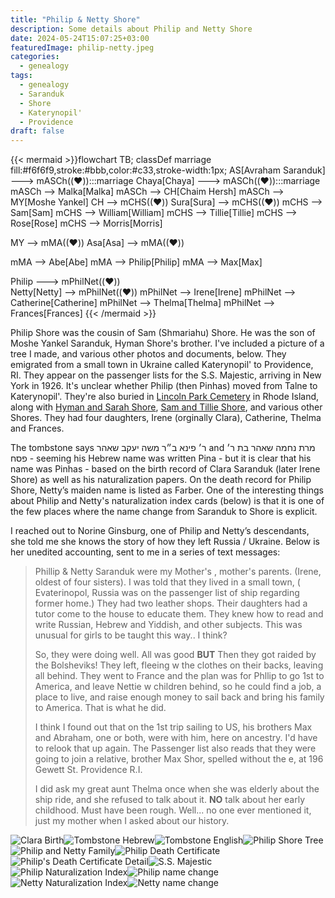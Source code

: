 ```yaml
---
title: "Philip & Netty Shore"
description: Some details about Philip and Netty Shore
date: 2024-05-24T15:07:25+03:00
featuredImage: philip-netty.jpeg
categories:
  - genealogy
tags:
  - genealogy
  - Saranduk
  - Shore
  - Katerynopil'
  - Providence
draft: false
---
```

{{< mermaid >}}flowchart TB;
 classDef marriage fill:#f6f6f9,stroke:#bbb,color:#c33,stroke-width:1px;
  AS[Avraham Saranduk] ---> mASCh((❤️)):::marriage
  Chaya[Chaya] ---> mASCh((❤️)):::marriage
  mASCh --> Malka[Malka]
  mASCh --> CH[Chaim Hersh]
  mASCh --> MY[Moshe Yankel]
  CH --> mCHS((❤️))
  Sura[Sura] --> mCHS((❤️))
  mCHS --> Sam[Sam]
  mCHS --> William[William]
  mCHS --> Tillie[Tillie]
  mCHS --> Rose[Rose]
  mCHS --> Morris[Morris]

  MY --> mMA((❤️))
  Asa[Asa] --> mMA((❤️))

  mMA --> Abe[Abe]
  mMA --> Philip[Philip]
  mMA --> Max[Max]

  Philip ---> mPhilNet((❤️))  
  Netty[Netty] --> mPhilNet((❤️)) 
  mPhilNet --> Irene[Irene]
  mPhilNet --> Catherine[Catherine]
  mPhilNet --> Thelma[Thelma]
  mPhilNet --> Frances[Frances]
{{< /mermaid >}}



Philip Shore was the cousin of Sam (Shmariahu) Shore. He was the son of Moshe Yankel Saranduk, Hyman Shore's brother. I've included a picture of a tree I made, and various other photos and documents, below. They emigrated from a small town in Ukraine called Katerynopil' to Providence, RI. They appear on the passenger lists for the S.S. Majestic, arriving in New York in 1926. It's unclear whether Philip (then Pinhas) moved from Talne to Katerynopil'. They're also buried in [Lincoln Park Cemetery](https://www.findagrave.com/memorial/111785259/phillip_shore) in Rhode Island, along with [Hyman and Sarah Shore](/post/hyman-and-sarah), [Sam and Tillie Shore](/post/the-80th-yahrtzeit-of-sam-shore/), and various other Shores. They had four daughters, Irene (orginally Clara), Catherine, Thelma and Frances.

The tombstone says ר׳ פינא ב״ר משה יעקב שאהר and מרת נחמה שאהר בת ר׳ פסח - seeming his Hebrew name was written Pina - but it is clear that his name was Pinhas - based on the birth record of Clara Saranduk (later Irene Shore) as well as his naturalization papers. On the death record for Philip Shore, Netty’s maiden name is listed as Farber. One of the interesting things about Philip and Netty's naturalization index cards (below) is that it is one of the few places where the name change from Saranduk to Shore is explicit.

I reached out to Norine Ginsburg, one of Philip and Netty’s descendants, she told me she knows the story of how they left Russia / Ukraine. Below is her unedited accounting, sent to me in a series of text messages:

> Phillip & Netty Saranduk were my Mother's , mother's parents. (Irene, oldest of four sisters). I was told that they lived in a small town, ( Evaterinopol, Russia was on the passenger list of ship regarding former home.) They had two leather shops. Their daughters had a tutor come to the house to educate them. They knew how to read and write Russian, Hebrew and Yiddish, and other subjects. This was unusual for girls to be taught this way.. I think?
>
> So, they were doing well. All was good **BUT** Then they got raided by the Bolsheviks! They left, fleeing w the clothes on their backs, leaving all behind. They went to France and the plan was for Phllip to go 1st to America, and leave Nettie w children behind, so he could find a job, a place to live, and raise enough money to sail back and bring his family to America. That is what he did.
>
> I think I found out that on the 1st trip sailing to US, his brothers Max and Abraham, one or both, were with him, here on ancestry. I'd have to relook that up again. The Passenger list also reads that they were going to join a relative, brother Max Shor, spelled without the e, at 196 Gewett St. Providence R.I.
>
> I did ask my great aunt Thelma once when she was elderly about the ship ride, and she refused to talk about it. **NO** talk about her early childhood. Must have been rough. Well... no one ever mentioned it, just my mother when I asked about our history.

![Clara Birth](clara-birth.png)![Tombstone Hebrew](tombstone.jpeg)![Tombstone English](tombstone-english.jpeg)![Philip Shore Tree](tree.jpg)![Philip and Netty Family](philip-netty.jpeg)![Philip Death Certificate](philip-full-death.jpg)![Philip's Death Certificate Detail](netty-death.png)![S.S. Majestic](majestic-passengers.jpg)
![Philip Naturalization Index](philip-nat-index-1.jpg)![Philip name change](philip-nat-index-2.jpg)![Netty Naturalization Index](netty-nat-index-1.jpg)![Netty name change](netty-nat-index-2.jpg)

